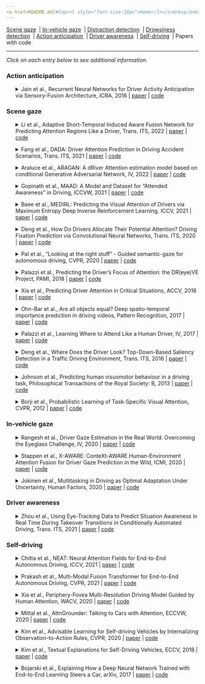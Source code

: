 ```yaml
---
<a href=README.md/#top><l style="font-size:30px">Home</l></a>&nbsp;&nbsp;| <a href=behavioral.md><l style="font-size:30px">Behavioral</l></a>&nbsp;&nbsp;| <l style="font-size:35px">Applications</l>&nbsp;&nbsp;| <a href=datasets.md><l style="font-size:30px">Datasets</l></a>&nbsp;&nbsp;
---
```


[Scene gaze](scene_gaze.md)&nbsp;&nbsp;| [In-vehicle gaze](in-vehicle_gaze.md)&nbsp;&nbsp;| [Distraction detection](distraction_detection.md)&nbsp;&nbsp;| [Drowsiness detection](drowsiness_detection.md)&nbsp;&nbsp;| [Action anticipation](action_anticipation.md)&nbsp;&nbsp;| [Driver awareness](driver_awareness.md)&nbsp;&nbsp;| [Self-driving](self-driving.md)&nbsp;&nbsp;| Papers with code&nbsp;&nbsp;
___
*Click on each entry below to see additional information.*

### Action anticipation

<ul><a name=2016_ICRA_Jain></a>
<details close>
<summary>Jain et al., Recurrent Neural Networks for Driver Activity Anticipation via Sensory-Fusion Architecture, ICRA, 2016 | <a href=https://doi.org/10.1109/ICRA.2016.7487478>paper</a> | <a href=https://github.com/asheshjain399/RNNexp>code</a></summary>
<ul>
Dataset(s): <a href=datasets.md#Brain4Cars>Brain4Cars</a>
</ul>
<ul>
<pre>
@inproceedings{2016_ICRA_Jain,
    author = "Jain, Ashesh and Singh, Avi and Koppula, Hema S and Soh, Shane and Saxena, Ashutosh",
    title = "Recurrent neural networks for driver activity anticipation via sensory-fusion architecture",
    booktitle = "ICRA",
    year = "2016"
}
</pre>
</ul>
</ul>

### Scene gaze

<ul><a name=2022_T-ITS_Li></a>
<details close>
<summary>Li et al., Adaptive Short-Temporal Induced Aware Fusion Network for Predicting Attention Regions Like a Driver, Trans. ITS, 2022 | <a href=https://doi.org/10.1109/TITS.2022.3165619>paper</a> | <a href=https://github.com/liuchunsense/ASIAFnet>code</a></summary>
<ul>
Dataset(s): <a href=datasets.md#BDD-A>BDD-A</a>, <a href=datasets.md#DADA-2000>DADA-2000</a>, <a href=datasets.md#TrafficSaliency>TrafficSaliency</a>
</ul>
<ul>
<pre>
@article{2022_T-ITS_Li,
    author = "Li, Qiang and Liu, Chunsheng and Chang, Faliang and Li, Shuang and Liu, Hui and Liu, Zehao",
    title = "Adaptive Short-Temporal Induced Aware Fusion Network for Predicting Attention Regions Like a Driver",
    journal = "IEEE Transactions on Intelligent Transportation Systems",
    year = "2022",
    publisher = "IEEE"
}
</pre>
</ul>
</ul>
<ul><a name=2022_T-ITS_Fang></a>
<details close>
<summary>Fang et al., DADA: Driver Attention Prediction in Driving Accident Scenarios, Trans. ITS, 2021 | <a href=https://doi.org/10.1109/TITS.2020.3044678>paper</a> | <a href=https://github.com/JWFangit/LOTVS-DADA>code</a></summary>
<ul>
Dataset(s): <a href=datasets.md#TrafficSaliency>TrafficSaliency</a>, <a href=datasets.md#DR(eye)VE>DR(eye)VE</a>, <a href=datasets.md#DADA-2000>DADA-2000</a>
</ul>
<ul>
<pre>
@article{2022_T-ITS_Fang,
    author = "Fang, Jianwu and Yan, Dingxin and Qiao, Jiahuan and Xue, Jianru and Yu, Hongkai",
    title = "DADA: Driver attention prediction in driving accident scenarios",
    journal = "IEEE Transactions on Intelligent Transportation Systems",
    year = "2021",
    publisher = "IEEE"
}
</pre>
</ul>
</ul>
<ul><a name=2022_IV_Araluce></a>
<details close>
<summary>Araluce et al., ARAGAN: A dRiver Attention estimation model based on conditional Generative Adversarial Network, IV, 2022 | <a href=https://doi.org/10.1109/IV51971.2022.9827175>paper</a> | <a href=https://github.com/javierAraluce/ARAGAN>code</a></summary>
<ul>
Dataset(s): <a href=datasets.md#BDD-A>BDD-A</a>, <a href=datasets.md#DADA-2000>DADA-2000</a>
</ul>
<ul>
<pre>
@inproceedings{2022_IV_Araluce,
    author = "Araluce, Javier and Bergasa, Luis M and Oca{\\textasciitilde n}a, Manuel and Barea, Rafael and L{\'o}pez-Guill{\'e}n, Elena and Revenga, Pedro",
    title = "ARAGAN: A dRiver Attention estimation model based on conditional Generative Adversarial Network",
    booktitle = "IV",
    pages = "1066--1072",
    year = "2022",
    organization = "IEEE"
}
</pre>
</ul>
</ul>
<ul><a name=2021_ICCVW_Gopinath></a>
<details close>
<summary>Gopinath et al., MAAD: A Model and Dataset for “Attended Awareness” in Driving, ICCVW, 2021 | <a href=https://openaccess.thecvf.com/content/ICCV2021W/EPIC/papers/Gopinath_MAAD_A_Model_and_Dataset_for_Attended_Awareness_in_Driving_ICCVW_2021_paper.pdf>paper</a> | <a href=https://github.com/ToyotaResearchInstitute/att-aware/>code</a></summary>
<ul>
Dataset(s): <a href=datasets.md#MAAD>MAAD</a>
</ul>
<ul>
<pre>
@inproceedings{2021_ICCVW_Gopinath,
    author = "Gopinath, Deepak and Rosman, Guy and Stent, Simon and Terahata, Katsuya and Fletcher, Luke and Argall, Brenna and Leonard, John",
    title = {MAAD: A Model and Dataset for" Attended Awareness" in Driving},
    booktitle = "ICCVW",
    pages = "3426--3436",
    year = "2021"
}
</pre>
</ul>
</ul>
<ul><a name=2021_ICCV_Baee></a>
<details close>
<summary>Baee et al., MEDIRL: Predicting the Visual Attention of Drivers via Maximum Entropy Deep Inverse Reinforcement Learning, ICCV, 2021 | <a href=https://openaccess.thecvf.com/content/ICCV2021/papers/Baee_MEDIRL_Predicting_the_Visual_Attention_of_Drivers_via_Maximum_Entropy_ICCV_2021_paper.pdf>paper</a> | <a href=https://github.com/soniabaee/MEDIRL-EyeCar>code</a></summary>
<ul>
Dataset(s): Eyecar
</ul>
<ul>
<pre>
@inproceedings{2021_ICCV_Baee,
    author = "Baee, Sonia and Pakdamanian, Erfan and Kim, Inki and Feng, Lu and Ordonez, Vicente and Barnes, Laura",
    title = "MEDIRL: Predicting the visual attention of drivers via maximum entropy deep inverse reinforcement learning",
    booktitle = "ICCV",
    year = "2021"
}
</pre>
</ul>
</ul>
<ul><a name=2020_T-ITS_Deng></a>
<details close>
<summary>Deng et al., How Do Drivers Allocate Their Potential Attention? Driving Fixation Prediction via Convolutional Neural Networks, Trans. ITS, 2020 | <a href=https://doi.org/10.1109/TITS.2019.2915540>paper</a> | <a href=https://github.com/taodeng/CDNN-traffic-saliency>code</a></summary>
<ul>
Dataset(s): <a href=datasets.md#TrafficSaliency>TrafficSaliency</a>
</ul>
<ul>
<pre>
@article{2020_T-ITS_Deng,
    author = "Deng, Tao and Yan, Hongmei and Qin, Long and Ngo, Thuyen and Manjunath, BS",
    title = "How do drivers allocate their potential attention? Driving fixation prediction via convolutional neural networks",
    journal = "IEEE Transactions on Intelligent Transportation Systems",
    volume = "21",
    number = "5",
    pages = "2146--2154",
    year = "2019",
    publisher = "IEEE"
}
</pre>
</ul>
</ul>
<ul><a name=2020_CVPR_Pal></a>
<details close>
<summary>Pal et al., “Looking at the right stuff” - Guided semantic-gaze for autonomous driving, CVPR, 2020 | <a href=https://openaccess.thecvf.com/content_CVPR_2020/papers/Pal_Looking_at_the_Right_Stuff_-_Guided_Semantic-Gaze_for_Autonomous_CVPR_2020_paper.pdf>paper</a> | <a href=https://sites.google.com/eng.ucsd.edu/sage-net>code</a></summary>
<ul>
Dataset(s): <a href=datasets.md#DR(eye)VE>DR(eye)VE</a>, <a href=datasets.md#BDD-A>BDD-A</a>, JAAD
</ul>
<ul>
<pre>
@inproceedings{2020_CVPR_Pal,
    author = "Pal, Anwesan and Mondal, Sayan and Christensen, Henrik I",
    title = {{" Looking at the Right Stuff"-Guided Semantic-Gaze for Autonomous Driving}},
    booktitle = "CVPR",
    year = "2020"
}
</pre>
</ul>
</ul>
<ul><a name=2018_PAMI_Palazzi></a>
<details close>
<summary>Palazzi et al., Predicting the Driver’s Focus of Attention: the DR(eye)VE Project, PAMI, 2018 | <a href=https://doi.org/10.1109/TPAMI.2018.2845370>paper</a> | <a href=https://github.com/ndrplz/dreyeve>code</a></summary>
<ul>
Dataset(s): <a href=datasets.md#DR(eye)VE>DR(eye)VE</a>
</ul>
<ul>
<pre>
@article{2018_PAMI_Palazzi,
    author = "Palazzi, Andrea and Abati, Davide and Solera, Francesco and Cucchiara, Rita and others",
    title = "{Predicting the Driver's Focus of Attention: the DR (eye) VE Project}",
    journal = "IEEE TPAMI",
    volume = "41",
    number = "7",
    pages = "1720--1733",
    year = "2018"
}
</pre>
</ul>
</ul>
<ul><a name=2018_ACCV_Xia></a>
<details close>
<summary>Xia et al., Predicting Driver Attention in Critical Situations, ACCV, 2018 | <a href=https://doi.org/10.1007/978-3-030-20873-8_42>paper</a> | <a href=https://github.com/pascalxia/driver_attention_prediction>code</a></summary>
<ul>
Dataset(s): <a href=datasets.md#BDD-A>BDD-A</a>
</ul>
<ul>
<pre>
@inproceedings{2018_ACCV_Xia,
    author = "Xia, Ye and Zhang, Danqing and Kim, Jinkyu and Nakayama, Ken and Zipser, Karl and Whitney, David",
    title = "Predicting driver attention in critical situations",
    booktitle = "ACCV",
    year = "2018"
}
</pre>
</ul>
</ul>
<ul><a name=2017_PR_Ohn-Bar></a>
<details close>
<summary>Ohn-Bar et al., Are all objects equal? Deep spatio-temporal importance prediction in driving videos, Pattern Recognition, 2017 | <a href=https://doi.org/10.1016/j.patcog.2016.08.029>paper</a> | <a href=https://github.com/eshed1/Object_Importance>code</a></summary>
<ul>
Dataset(s): KITTI
</ul>
<ul>
<pre>
@article{2017_PR_Ohn-Bar,
    author = "Ohn-Bar, Eshed and Trivedi, Mohan Manubhai",
    title = "Are all objects equal? Deep spatio-temporal importance prediction in driving videos",
    journal = "Pattern Recognition",
    volume = "64",
    pages = "425--436",
    year = "2017"
}
</pre>
</ul>
</ul>
<ul><a name=2017_IV_Palazzi></a>
<details close>
<summary>Palazzi et al., Learning Where to Attend Like a Human Driver, IV, 2017 | <a href=https://doi.org/10.1109/IVS.2017.7995833>paper</a> | <a href=https://github.com/francescosolera/dreyeving>code</a></summary>
<ul>
Dataset(s): <a href=datasets.md#DR(eye)VE>DR(eye)VE</a>
</ul>
<ul>
<pre>
@inproceedings{2017_IV_Palazzi,
    author = "Palazzi, Andrea and Solera, Francesco and Calderara, Simone and Alletto, Stefano and Cucchiara, Rita",
    title = "Learning where to attend like a human driver",
    booktitle = "IV",
    year = "2017"
}
</pre>
</ul>
</ul>
<ul><a name=2016_T-ITS_Deng></a>
<details close>
<summary>Deng et al., Where Does the Driver Look? Top-Down-Based Saliency Detection in a Traffic Driving Environment, Trans. ITS, 2016 | <a href=https://doi.org/10.1109/TITS.2016.2535402>paper</a> | <a href=https://github.com/taodeng/Top-down-based-traffic-driving-saliency-model>code</a></summary>
<ul>
Dataset(s): private
</ul>
<ul>
<pre>
@article{2016_T-ITS_Deng,
    author = "Deng, Tao and Yang, Kaifu and Li, Yongjie and Yan, Hongmei",
    title = "Where does the driver look? Top-down-based saliency detection in a traffic driving environment",
    journal = "IEEE Transactions on Intelligent Transportation Systems",
    volume = "17",
    number = "7",
    pages = "2051--2062",
    year = "2016",
    publisher = "IEEE"
}
</pre>
</ul>
</ul>
<ul><a name=2013_RSTB_Johnson></a>
<details close>
<summary>Johnson et al., Predicting human visuomotor behaviour in a driving task, Philosophical Transactions of the Royal Society: B, 2013 | <a href=https://doi.org/10.1098/rstb.2013.0044>paper</a> | <a href=https://github.com/EmbodiedCognition/driving-simulator>code</a></summary>
<ul>
Dataset(s): private
</ul>
<ul>
<pre>
@article{2013_RSTB_Johnson,
    author = "Johnson, Leif and Sullivan, Brian and Hayhoe, Mary and Ballard, Dana",
    title = "Predicting human visuomotor behaviour in a driving task",
    journal = "Philosophical Transactions of the Royal Society B: Biological Sciences",
    volume = "369",
    number = "1636",
    pages = "20130044",
    year = "2014"
}
</pre>
</ul>
</ul>
<ul><a name=2012_CVPR_Borji></a>
<details close>
<summary>Borji et al., Probabilistic Learning of Task-Specific Visual Attention, CVPR, 2012 | <a href=https://doi.org/10.1109/CVPR.2012.6247710>paper</a> | <a href=http://ilab.usc.edu/borji/Resources.html>code</a></summary>
<ul>
Dataset(s): <a href=datasets.md#3DDS>3DDS</a>
</ul>
<ul>
<pre>
@inproceedings{2012_CVPR_Borji,
    author = "Borji, Ali and Sihite, Dicky N and Itti, Laurent",
    title = "Probabilistic learning of task-specific visual attention",
    booktitle = "CVPR",
    year = "2012"
}
</pre>
</ul>
</ul>

### In-vehicle gaze

<ul><a name=2020_IV_Rangesh></a>
<details close>
<summary>Rangesh et al., Driver Gaze Estimation in the Real World: Overcoming the Eyeglass Challenge, IV, 2020 | <a href=https://doi.org/10.1109/IV47402.2020.9304573>paper</a> | <a href=https://github.com/arangesh/GPCycleGAN>code</a></summary>
<ul>
Dataset(s): LISA v3
</ul>
<ul>
<pre>
@inproceedings{2020_IV_Rangesh,
    author = "Rangesh, Akshay and Zhang, Bowen and Trivedi, Mohan M",
    title = "Driver gaze estimation in the real world: Overcoming the eyeglass challenge",
    booktitle = "IV",
    year = "2020"
}
</pre>
</ul>
</ul>
<ul><a name=2020_ICMI_Stappen></a>
<details close>
<summary>Stappen et al., X-AWARE: ConteXt-AWARE Human-Environment Attention Fusion for Driver Gaze Prediction in the Wild, ICMI, 2020 | <a href=https://doi.org/10.1145/3382507.3417967>paper</a> | <a href=https://github.com/lstappen/XAWARE>code</a></summary>
<ul>
Dataset(s): <a href=datasets.md#DGW>DGW</a>
</ul>
<ul>
<pre>
@inproceedings{2020_ICMI_Stappen,
    author = {Stappen, Lukas and Rizos, Georgios and Schuller, Bj{\"o}rn},
    title = "X-AWARE: ConteXt-AWARE Human-Environment Attention Fusion for Driver Gaze Prediction in the Wild",
    booktitle = "ICMI",
    year = "2020"
}
</pre>
</ul>
</ul>
<ul><a name=2020_HumanFactors_Jokinen></a>
<details close>
<summary>Jokinen et al., Multitasking in Driving as Optimal Adaptation Under Uncertainty, Human Factors, 2020 | <a href=https://doi.org/10.1177/0018720820927687>paper</a> | <a href=https://gitlab.com/jokinenj/multitasking-driving>code</a></summary>
<ul>
Dataset(s): private
</ul>
<ul>
<pre>
@article{2020_HumanFactors_Jokinen,
    author = "Jokinen, Jussi PP and Kujala, Tuomo and Oulasvirta, Antti",
    title = "Multitasking in driving as optimal adaptation under uncertainty",
    journal = "Human factors",
    volume = "63",
    number = "8",
    pages = "1324--1341",
    year = "2021"
}
</pre>
</ul>
</ul>

### Driver awareness

<ul><a name=2022_T-ITS_Zhou></a>
<details close>
<summary>Zhou et al., Using Eye-Tracking Data to Predict Situation Awareness in Real Time During Takeover Transitions in Conditionally Automated Driving, Trans. ITS, 2021 | <a href=https://doi.org/10.1109/TITS.2021.3069776>paper</a> | <a href=https://github.com/refengchou/Situation-awareness-prediction>code</a></summary>
<ul>
Dataset(s): private
</ul>
<ul>
<pre>
@article{2022_T-ITS_Zhou,
    author = "Zhou, Feng and Yang, X Jessie and de Winter, Joost CF",
    title = "Using eye-tracking data to predict situation awareness in real time during takeover transitions in conditionally automated driving",
    journal = "IEEE Transactions on Intelligent Transportation Systems",
    volume = "23",
    number = "3",
    pages = "2284--2295",
    year = "2021",
    publisher = "IEEE"
}
</pre>
</ul>
</ul>

### Self-driving

<ul><a name=2021_ICCV_Chitta></a>
<details close>
<summary>Chitta et al., NEAT: Neural Attention Fields for End-to-End Autonomous Driving, ICCV, 2021 | <a href=https://openaccess.thecvf.com/content/ICCV2021/papers/Chitta_NEAT_Neural_Attention_Fields_for_End-to-End_Autonomous_Driving_ICCV_2021_paper.pdf>paper</a> | <a href=https://github.com/autonomousvision/neat>code</a></summary>
<ul>
Dataset(s): CARLA
</ul>
<ul>
<pre>
@inproceedings{2021_ICCV_Chitta,
    author = "Chitta, Kashyap and Prakash, Aditya and Geiger, Andreas",
    title = "NEAT: Neural Attention Fields for End-to-End Autonomous Driving",
    booktitle = "ICCV",
    year = "2021"
}
</pre>
</ul>
</ul>
<ul><a name=2021_CVPR_Prakash></a>
<details close>
<summary>Prakash et al., Multi-Modal Fusion Transformer for End-to-End Autonomous Driving, CVPR, 2021 | <a href=https://openaccess.thecvf.com/content/CVPR2021/papers/Prakash_Multi-Modal_Fusion_Transformer_for_End-to-End_Autonomous_Driving_CVPR_2021_paper.pdf#page=1&zoom=auto,-100,798>paper</a> | <a href=https://github.com/autonomousvision/transfuser>code</a></summary>
<ul>
Dataset(s): CARLA
</ul>
<ul>
<pre>
@inproceedings{2021_CVPR_Prakash,
    author = "Prakash, Aditya and Chitta, Kashyap and Geiger, Andreas",
    title = "Multi-Modal Fusion Transformer for End-to-End Autonomous Driving",
    booktitle = "CVPR",
    year = "2021"
}
</pre>
</ul>
</ul>
<ul><a name=2020_WACV_Xia></a>
<details close>
<summary>Xia et al., Periphery-Fovea Multi-Resolution Driving Model Guided by Human Attention, WACV, 2020 | <a href=https://openaccess.thecvf.com/content_WACV_2020/papers/Xia_Periphery-Fovea_Multi-Resolution_Driving_Model_Guided_by_Human_Attention_WACV_2020_paper.pdf>paper</a> | <a href=https://github.com/pascalxia/periphery_fovea_driving>code</a></summary>
<ul>
Dataset(s): <a href=datasets.md#BDD-X>BDD-X</a>, <a href=datasets.md#BDD-A>BDD-A</a>, <a href=datasets.md#DR(eye)VE>DR(eye)VE</a>
</ul>
<ul>
<pre>
@inproceedings{2020_WACV_Xia,
    author = "Xia, Ye and Kim, Jinkyu and Canny, John and Zipser, Karl and Canas-Bajo, Teresa and Whitney, David",
    title = "Periphery-fovea multi-resolution driving model guided by human attention",
    booktitle = "WACV",
    year = "2020"
}
</pre>
</ul>
</ul>
<ul><a name=2020_ECCVW_Mittal></a>
<details close>
<summary>Mittal et al., AttnGrounder: Talking to Cars with Attention, ECCVW, 2020 | <a href=https://doi.org/10.1007/978-3-030-66096-3_6>paper</a> | <a href=https://github.com/i-m-vivek/AttnGrounder>code</a></summary>
<ul>
Dataset(s): Talk2Car
</ul>
<ul>
<pre>
@inproceedings{2020_ECCVW_Mittal,
    author = "Mittal, Vivek",
    title = "Attngrounder: Talking to cars with attention",
    booktitle = "ECCV",
    year = "2020"
}
</pre>
</ul>
</ul>
<ul><a name=2020_CVPR_Kim></a>
<details close>
<summary>Kim et al., Advisable Learning for Self-driving Vehicles by Internalizing Observation-to-Action Rules, CVPR, 2020 | <a href=https://openaccess.thecvf.com/content_CVPR_2020/papers/Kim_Advisable_Learning_for_Self-Driving_Vehicles_by_Internalizing_Observation-to-Action_Rules_CVPR_2020_paper.pdf>paper</a> | <a href=https://github.com/JinkyuKimUCB/advisable-driving>code</a></summary>
<ul>
Dataset(s): <a href=datasets.md#BDD-X>BDD-X</a>, CARLA
</ul>
<ul>
<pre>
@inproceedings{2020_CVPR_Kim,
    author = "Kim, Jinkyu and Moon, Suhong and Rohrbach, Anna and Darrell, Trevor and Canny, John",
    title = "Advisable learning for self-driving vehicles by internalizing observation-to-action rules",
    booktitle = "CVPR",
    year = "2020"
}
</pre>
</ul>
</ul>
<ul><a name=2018_ECCV_Kim></a>
<details close>
<summary>Kim et al., Textual Explanations for Self-Driving Vehicles, ECCV, 2018 | <a href=https://openaccess.thecvf.com/content_ECCV_2018/papers/Jinkyu_Kim_Textual_Explanations_for_ECCV_2018_paper.pdf>paper</a> | <a href=https://github.com/JinkyuKimUCB/explainable-deep-driving>code</a></summary>
<ul>
Dataset(s): <a href=datasets.md#BDD-X>BDD-X</a>
</ul>
<ul>
<pre>
@inproceedings{2018_ECCV_Kim,
    author = "Kim, Jinkyu and Rohrbach, Anna and Darrell, Trevor and Canny, John and Akata, Zeynep",
    title = "Textual explanations for self-driving vehicles",
    booktitle = "ECCV",
    year = "2018"
}
</pre>
</ul>
</ul>
<ul><a name=2017_arXiv_Bojarski></a>
<details close>
<summary>Bojarski et al., Explaining How a Deep Neural Network Trained with End-to-End Learning Steers a Car, arXiv, 2017 | <a href=https://arxiv.org/pdf/1704.07911.pdf>paper</a> | <a href=https://github.com/AutoDeep/PilotNet>code</a></summary>
<ul>
Dataset(s): private
</ul>
<ul>
<pre>
@article{2017_arXiv_Bojarski,
    author = "Bojarski, Mariusz and Yeres, Philip and Choromanska, Anna and Choromanski, Krzysztof and Firner, Bernhard and Jackel, Lawrence and Muller, Urs",
    title = "Explaining how a deep neural network trained with end-to-end learning steers a car",
    journal = "arXiv:1704.07911",
    year = "2017"
}
</pre>
</ul>
</ul>
